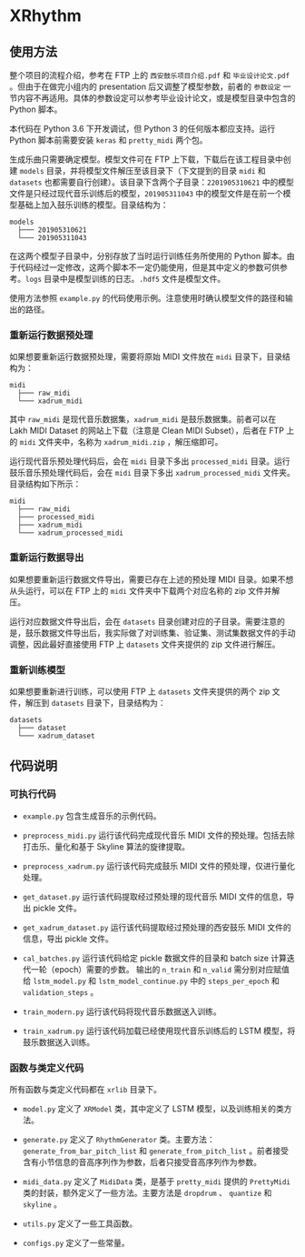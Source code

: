 # XRhythm

## 使用方法
整个项目的流程介绍，参考在 FTP 上的 `西安鼓乐项目介绍.pdf` 和 `毕业设计论文.pdf` 。但由于在做完小组内的 presentation 后又调整了模型参数，前者的 `参数设定` 一节内容不再适用。具体的参数设定可以参考毕业设计论文，或是模型目录中包含的 Python 脚本。

本代码在 Python 3.6 下开发调试，但 Python 3 的任何版本都应支持。运行 Python 脚本前需要安装 `keras` 和 `pretty_midi` 两个包。

生成乐曲只需要确定模型。模型文件可在 FTP 上下载，下载后在该工程目录中创建 `models` 目录，并将模型文件解压至该目录下（下文提到的目录 `midi` 和 `datasets` 也都需要自行创建）。该目录下含两个子目录：`2201905310621` 中的模型文件是只经过现代音乐训练后的模型，`201905311043` 中的模型文件是在前一个模型基础上加入鼓乐训练的模型。目录结构为：

```
models
  ├─── 201905310621
  └─── 201905311043
```

在这两个模型子目录中，分别存放了当时运行训练任务所使用的 Python 脚本。由于代码经过一定修改，这两个脚本不一定仍能使用，但是其中定义的参数可供参考。`logs` 目录中是模型训练的日志。`.hdf5` 文件是模型文件。

使用方法参照 `example.py` 的代码使用示例。注意使用时确认模型文件的路径和输出的路径。

### 重新运行数据预处理
如果想要重新运行数据预处理，需要将原始 MIDI 文件放在 `midi` 目录下，目录结构为：

```
midi
  ├─── raw_midi
  └─── xadrum_midi
```

其中 `raw_midi` 是现代音乐数据集，`xadrum_midi` 是鼓乐数据集。前者可以在 Lakh MIDI Dataset 的网站上下载（注意是 Clean MIDI Subset），后者在 FTP 上的 `midi` 文件夹中，名称为 `xadrum_midi.zip` ，解压缩即可。

运行现代音乐预处理代码后，会在 `midi` 目录下多出 `processed_midi` 目录。运行鼓乐音乐预处理代码后，会在 `midi` 目录下多出 `xadrum_processed_midi` 文件夹。目录结构如下所示：

```
midi
  ├─── raw_midi
  ├─── processed_midi
  ├─── xadrum_midi
  └─── xadrum_processed_midi
```
### 重新运行数据导出
如果想要重新运行数据文件导出，需要已存在上述的预处理 MIDI 目录。如果不想从头运行，可以在 FTP 上的 `midi` 文件夹中下载两个对应名称的 zip 文件并解压。

运行对应数据文件导出后，会在 `datasets` 目录创建对应的子目录。需要注意的是，鼓乐数据文件导出后，我实际做了对训练集、验证集、测试集数据文件的手动调整，因此最好直接使用 FTP 上 `datasets` 文件夹提供的 zip 文件进行解压。

### 重新训练模型
如果想要重新进行训练，可以使用 FTP 上 `datasets` 文件夹提供的两个 zip 文件，解压到 `datasets` 目录下，目录结构为：

```
datasets
  ├─── dataset
  └─── xadrum_dataset
```

## 代码说明

### 可执行代码
- `example.py`
包含生成音乐的示例代码。

- `preprocess_midi.py`
运行该代码完成现代音乐 MIDI 文件的预处理。包括去除打击乐、量化和基于 Skyline 算法的旋律提取。

- `preprocess_xadrum.py`
运行该代码完成鼓乐 MIDI 文件的预处理，仅进行量化处理。

- `get_dataset.py`
运行该代码提取经过预处理的现代音乐 MIDI 文件的信息，导出 pickle 文件。

- `get_xadrum_dataset.py`
运行该代码提取经过预处理的西安鼓乐 MIDI 文件的信息，导出 pickle 文件。

- `cal_batches.py`
运行该代码给定 pickle 数据文件的目录和 batch size 计算迭代一轮（epoch）需要的步数。
输出的 `n_train` 和 `n_valid` 需分别对应赋值给 `lstm_model.py` 和 `lstm_model_continue.py` 中的 `steps_per_epoch` 和 `validation_steps` 。

- `train_modern.py`
运行该代码将现代音乐数据送入训练。

- `train_xadrum.py`
运行该代码加载已经使用现代音乐训练后的 LSTM 模型，将鼓乐数据送入训练。

### 函数与类定义代码

所有函数与类定义代码都在 `xrlib` 目录下。

- `model.py`
定义了 `XRModel` 类，其中定义了 LSTM 模型，以及训练相关的类方法。

- `generate.py`
定义了 `RhythmGenerator` 类。主要方法： `generate_from_bar_pitch_list` 和 `generate_from_pitch_list` 。前者接受含有小节信息的音高序列作为参数，后者只接受音高序列作为参数。

- `midi_data.py`
定义了 `MidiData` 类，是基于 `pretty_midi` 提供的 `PrettyMidi` 类的封装，额外定义了一些方法。主要方法是 `dropdrum` 、 `quantize` 和 `skyline` 。

- `utils.py`
定义了一些工具函数。

- `configs.py`
定义了一些常量。
